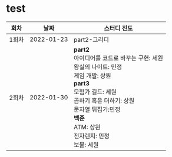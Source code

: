 # test

| 회차  | 날짜       | 스터디 진도                                                                                                                                                                                                                                |
| ----- | ---------- | ------------------------------------------------------------------------------------------------------------------------------------------------------------------------------------------------------------------------------------------ |
| 1회차 | 2022-01-23 | part2-그리디                                                                                                                                                                                                                               |
| 2회차 | 2022-01-30 | **part2**<br> 아이디어를 코드로 바꾸는 구현: 세원<br>왕실의 나이트: 민정<br> 게임 개발: 상원<br>**part3**<br>모험가 길드: 세원<br>곱하기 혹은 더하기: 상원<br>문자열 뒤집기:민정<br>**백준**<br>ATM: 상원<br>전자렌지: 민정<br> 보물: 세원 |
